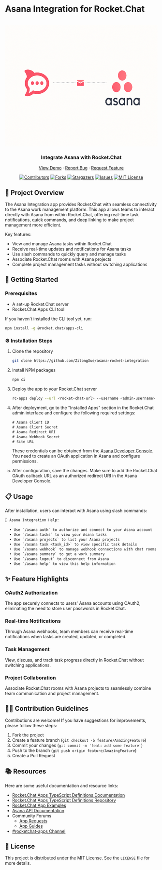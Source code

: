# Asana Integration for Rocket.Chat

<!-- PROJECT LOGO -->
<br />
<div align="center">
  <a href="https://github.com/ZilongXue/asana-rocket-integration">
    <img src="logo.png" alt="Logo" width="600" height="400">
  </a>

  <h3 align="center">Integrate Asana with Rocket.Chat</h3>

  <p align="center">
    <a href="https://github.com/ZilongXue/asana-rocket-integration">View Demo</a>
    ·
    <a href="https://github.com/ZilongXue/asana-rocket-integration/issues">Report Bug</a>
    ·
    <a href="https://github.com/ZilongXue/asana-rocket-integration/issues">Request Feature</a>
  </p>
</div>

<div align="center">

[![Contributors][contributors-shield]][contributors-url]
[![Forks][forks-shield]][forks-url]
[![Stargazers][stars-shield]][stars-url]
[![Issues][issues-shield]][issues-url]
[![MIT License][license-shield]][license-url]

</div>

## 📜 Project Overview

The Asana Integration app provides Rocket.Chat with seamless connectivity to the Asana work management platform. This app allows teams to interact directly with Asana from within Rocket.Chat, offering real-time task notifications, quick commands, and deep linking to make project management more efficient.

Key features:

- View and manage Asana tasks within Rocket.Chat
- Receive real-time updates and notifications for Asana tasks
- Use slash commands to quickly query and manage tasks
- Associate Rocket.Chat rooms with Asana projects
- Complete project management tasks without switching applications

## 🚀 Getting Started

### Prerequisites

- A set-up Rocket.Chat server
- Rocket.Chat.Apps CLI tool

If you haven't installed the CLI tool yet, run:
```sh
npm install -g @rocket.chat/apps-cli
```

### ⚙️ Installation Steps

1. Clone the repository
   ```sh
   git clone https://github.com/ZilongXue/asana-rocket-integration
   ```

2. Install NPM packages
   ```sh
   npm ci
   ```

3. Deploy the app to your Rocket.Chat server
   ```sh
   rc-apps deploy --url <rocket-chat-url> --username <admin-username> --password <admin-password>
   ```

4. After deployment, go to the "Installed Apps" section in the Rocket.Chat admin interface and configure the following required settings:

   ```
   # Asana Client ID
   # Asana Client Secret
   # Asana Redirect URI
   # Asana Webhook Secret
   # Site URL
   ```

   These credentials can be obtained from the [Asana Developer Console](https://app.asana.com/0/developer-console). You need to create an OAuth application in Asana and configure permissions.

5. After configuration, save the changes. Make sure to add the Rocket.Chat OAuth callback URL as an authorized redirect URI in the Asana Developer Console.

## 📋 Usage

After installation, users can interact with Asana using slash commands:

```
👋 Asana Integration Help:

  • Use `/asana auth` to authorize and connect to your Asana account
  • Use `/asana tasks` to view your Asana tasks
  • Use `/asana projects` to list your Asana projects
  • Use `/asana task <task_id>` to view specific task details
  • Use `/asana webhook` to manage webhook connections with chat rooms
  • Use `/asana summary` to get a work summary
  • Use `/asana logout` to disconnect from Asana
  • Use `/asana help` to view this help information
```

## ✨ Feature Highlights

### OAuth2 Authorization

The app securely connects to users' Asana accounts using OAuth2, eliminating the need to store user passwords in Rocket.Chat.

### Real-time Notifications

Through Asana webhooks, team members can receive real-time notifications when tasks are created, updated, or completed.

### Task Management

View, discuss, and track task progress directly in Rocket.Chat without switching applications.

### Project Collaboration

Associate Rocket.Chat rooms with Asana projects to seamlessly combine team communication and project management.

## 🧑‍💻 Contribution Guidelines

Contributions are welcome! If you have suggestions for improvements, please follow these steps:

1. Fork the project
2. Create a feature branch (`git checkout -b feature/AmazingFeature`)
3. Commit your changes (`git commit -m 'feat: add some feature'`)
4. Push to the branch (`git push origin feature/AmazingFeature`)
5. Create a Pull Request

## 📚 Resources

Here are some useful documentation and resource links:

- [Rocket.Chat Apps TypeScript Definitions Documentation](https://rocketchat.github.io/Rocket.Chat.Apps-engine/)
- [Rocket.Chat Apps TypeScript Definitions Repository](https://github.com/RocketChat/Rocket.Chat.Apps-engine)
- [Rocket.Chat App Examples](https://github.com/graywolf336/RocketChatApps)
- [Asana API Documentation](https://developers.asana.com/docs)
- Community Forums
  - [App Requests](https://forums.rocket.chat/c/rocket-chat-apps/requests)
  - [App Guides](https://forums.rocket.chat/c/rocket-chat-apps/guides)
- [#rocketchat-apps Channel](https://open.rocket.chat/channel/rocketchat-apps)

## 📄 License

This project is distributed under the MIT License. See the `LICENSE` file for more details.

<!-- MARKDOWN LINKS & IMAGES -->
[contributors-shield]: https://img.shields.io/github/contributors/ZilongXue/asana-rocket-integration?style=for-the-badge
[contributors-url]: https://github.com/ZilongXue/asana-rocket-integration/graphs/contributors
[forks-shield]: https://img.shields.io/github/forks/ZilongXue/asana-rocket-integration?style=for-the-badge
[forks-url]: https://github.com/ZilongXue/asana-rocket-integration/network/members
[stars-shield]: https://img.shields.io/github/stars/ZilongXue/asana-rocket-integration?style=for-the-badge
[stars-url]: https://github.com/ZilongXue/asana-rocket-integration/stargazers
[issues-shield]: https://img.shields.io/github/issues/ZilongXue/asana-rocket-integration?style=for-the-badge
[issues-url]: https://github.com/ZilongXue/asana-rocket-integration/issues
[license-shield]: https://img.shields.io/github/license/ZilongXue/asana-rocket-integration?style=for-the-badge
[license-url]: https://github.com/ZilongXue/asana-rocket-integration/blob/main/LICENSE
